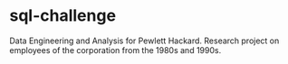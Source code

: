 # sql-challenge
Data Engineering  and Analysis for Pewlett Hackard. Research project on employees of the corporation from the 1980s and 1990s.
